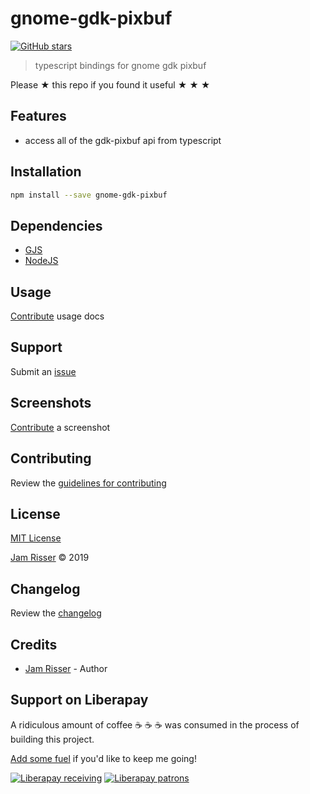 # gnome-gdk-pixbuf

[![GitHub stars](https://img.shields.io/github/stars/codejamninja/gnome-gdk-pixbuf.svg?style=social&label=Stars)](https://github.com/codejamninja/gnome-gdk-pixbuf)

> typescript bindings for gnome gdk pixbuf

Please ★ this repo if you found it useful ★ ★ ★

## Features

- access all of the gdk-pixbuf api from typescript

## Installation

```sh
npm install --save gnome-gdk-pixbuf
```

## Dependencies

- [GJS](https://wiki.gnome.org/Attic/Gjs)
- [NodeJS](https://nodejs.org)

## Usage

[Contribute](https://github.com/codejamninja/gnome-gdk-pixbuf/blob/master/CONTRIBUTING.md) usage docs

## Support

Submit an [issue](https://github.com/codejamninja/gnome-gdk-pixbuf/issues/new)

## Screenshots

[Contribute](https://github.com/codejamninja/gnome-gdk-pixbuf/blob/master/CONTRIBUTING.md) a screenshot

## Contributing

Review the [guidelines for contributing](https://github.com/codejamninja/gnome-gdk-pixbuf/blob/master/CONTRIBUTING.md)

## License

[MIT License](https://github.com/codejamninja/gnome-gdk-pixbuf/blob/master/LICENSE)

[Jam Risser](https://codejam.ninja) © 2019

## Changelog

Review the [changelog](https://github.com/codejamninja/gnome-gdk-pixbuf/blob/master/CHANGELOG.md)

## Credits

- [Jam Risser](https://codejam.ninja) - Author

## Support on Liberapay

A ridiculous amount of coffee ☕ ☕ ☕ was consumed in the process of building this project.

[Add some fuel](https://liberapay.com/codejamninja/donate) if you'd like to keep me going!

[![Liberapay receiving](https://img.shields.io/liberapay/receives/codejamninja.svg?style=flat-square)](https://liberapay.com/codejamninja/donate)
[![Liberapay patrons](https://img.shields.io/liberapay/patrons/codejamninja.svg?style=flat-square)](https://liberapay.com/codejamninja/donate)
